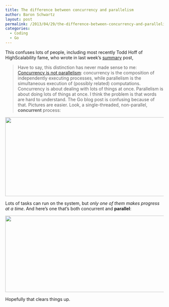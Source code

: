 ```yaml
---
title: The difference between concurrency and parallelism
author: Baron Schwartz
layout: post
permalink: /2013/04/29/the-difference-between-concurrency-and-parallelism/
categories:
  - Coding
  - Go
---
```

This confuses lots of people, including most recently Todd Hoff of HighScalability fame, who wrote in last week&#8217;s [summary][1] post,

> Have to say, this distinction has never made sense to me: [Concurrency is not parallelism][2]: concurrency is the composition of independently executing processes, while parallelism is the simultaneous execution of (possibly related) computations. Concurrency is about dealing with lots of things at once. Parallelism is about doing lots of things at once.
I think the problem is that words are hard to understand. The Go blog post is confusing because of that. Pictures are easier. Look, a single-threaded, non-parallel, **concurrent** process:

[<img src="http://www.xaprb.com/blog/wp-content/uploads/2013/04/Screen-Shot-2013-04-29-at-9.26.56-AM.png" width="715" height="251" class="aligncenter size-full wp-image-3155" />][3]

Lots of tasks can run on the system, but *only one of them makes progress at a time*. And here&#8217;s one that&#8217;s both concurrent and **parallel**:

[<img src="http://www.xaprb.com/blog/wp-content/uploads/2013/04/Screen-Shot-2013-04-29-at-9.28.05-AM.png" width="716" height="243" class="aligncenter size-full wp-image-3156" />][4]

Hopefully that clears things up.

 [1]: http://highscalability.com/blog/2013/4/26/stuff-the-internet-says-on-scalability-for-april-26-2013.html
 [2]: http://blog.golang.org/2013/01/concurrency-is-not-parallelism.html
 [3]: http://www.xaprb.com/blog/wp-content/uploads/2013/04/Screen-Shot-2013-04-29-at-9.26.56-AM.png
 [4]: http://www.xaprb.com/blog/wp-content/uploads/2013/04/Screen-Shot-2013-04-29-at-9.28.05-AM.png